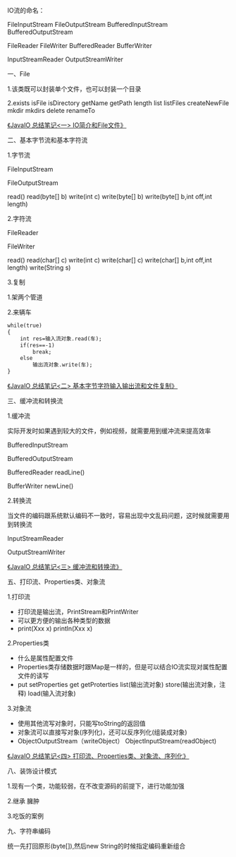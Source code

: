 IO流的命名：

FileInputStream
FileOutputStream
BufferedInputStream
BufferedOutputStream

FileReader
FileWriter
BufferedReader
BufferWriter

InputStreamReader
OutputStreamWriter

一、File

1.该类既可以封装单个文件，也可以封装一个目录

2.exists  isFile isDirectory  getName  getPath  length list  listFiles
  createNewFile  mkdir  mkdirs  delete renameTo  

[《JavaIO 总结笔记<一> IO简介和File文件》](src\com\afinalstone\file)

二、基本字节流和基本字符流

1.字节流

FileInputStream

FileOutputStream

read()   read(byte[] b) write(int c)   write(byte[] b)   write(byte[] b,int off,int length)

2.字符流

FileReader

FileWriter

read()  read(char[] c)  write(int c)  write(char[] c)  write(char[] b,int off,int length)  write(String s)

3.复制

1.架两个管道

2.来辆车

```markdown
while(true)
{
	int res=输入流对象.read(车);
	if(res==-1)
		break;
	else
		输出流对象.write(车);
}
```

[《JavaIO 总结笔记<二> 基本字节字符输入输出流和文件复制》](src\com\afinalstone\basestream)

三、缓冲流和转换流

1.缓冲流

实际开发时如果遇到较大的文件，例如视频，就需要用到缓冲流来提高效率

BufferedInputStream

BufferedOutputStream

BufferedReader    readLine()

BufferWriter    newLine()

2.转换流

当文件的编码跟系统默认编码不一致时，容易出现中文乱码问题，这时候就需要用到转换流

InputStreamReader

OutputStreamWriter

[《JavaIO 总结笔记<三> 缓冲流和转换流》](src\com\afinalstone\buffer)


五、打印流、Properties类、对象流

1.打印流

- 打印流是输出流，PrintStream和PrintWriter
- 可以更方便的输出各种类型的数据
- print(Xxx x) println(Xxx x)

2.Properties类

- 什么是属性配置文件
- Properties类存储数据时跟Map是一样的，但是可以结合IO流实现对属性配置文件的读写
- put  setProperties  get  getProterties  list(输出流对象)  store(输出流对象，注释)  load(输入流对象)

3.对象流

- 使用其他流写对象时，只能写toString的返回值
- 对象流可以直接写对象(序列化)，还可以反序列化(组装成对象)
- ObjectOutputStream（writeObject）    ObjectInputStream(readObject)

[《JavaIO 总结笔记<四> 打印流、Properties类、对象流、序列化》](src\com\afinalstone\object)


八、装饰设计模式

1.现有一个类，功能较弱，在不改变源码的前提下，进行功能加强

2.继承    臃肿

3.吃饭的案例

九、字符串编码

统一先打回原形(byte[]),然后new String的时候指定编码重新组合


